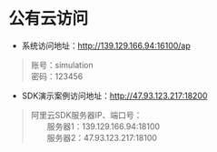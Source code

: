 # 公有云访问
- 系统访问地址：http://139.129.166.94:16100/ap  
> 账号：simulation  
> 密码：123456  
- SDK演示案例访问地址：http://47.93.123.217:18200  
> 阿里云SDK服务器IP、端口号：  
> &emsp;&emsp;服务器1：139.129.166.94:18100  
> &emsp;&emsp;服务器2：47.93.123.217:18100
